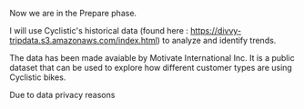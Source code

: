 Now we are in the Prepare phase. 

I will use Cyclistic's historical data (found here : https://divvy-tripdata.s3.amazonaws.com/index.html) to analyze and identify trends. 

The data has been made avaiable by Motivate International Inc. It is a public dataset that can be used to explore how different customer types are using Cyclistic bikes. 

Due to data privacy reasons 
